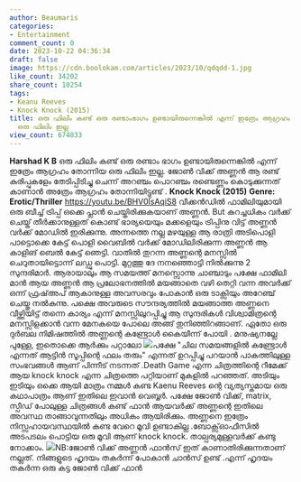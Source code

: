 ```yaml
---
author: Beaumaris
categories:
- Entertainment
comment_count: 0
date: 2023-10-22 04:36:34
draft: false
image: https://cdn.boolokam.com/articles/2023/10/qdqdd-1.jpg
like_count: 34202
share_count: 10254
tags:
- Keanu Reeves
- Knock Knock (2015)
title: ഒരു ഫിലിം കണ്ട് ഒരു രണ്ടാംഭാഗം ഉണ്ടായിരുന്നെങ്കിൽ എന്ന് ഇത്രേം ആഗ്രഹം തോന്നിയ
  ഒരു ഫിലിം ഇല്ല
view_count: 674833
---
```


**Harshad K B** ഒരു ഫിലിം കണ്ട് ഒരു രണ്ടാം ഭാഗം ഉണ്ടായിരുന്നെങ്കിൽ എന്ന് ഇത്രേം ആഗ്രഹം തോന്നിയ ഒരു ഫിലിം ഇല്ല. ജോൺ വിക്ക് അണ്ണൻ ആ രണ്ട് കുരിപ്പുകളേം തേടിപ്പിടിച്ചു ചെന്ന് അറഞ്ചം പൊറഞ്ചം രണ്ടെണ്ണം കൊടുക്കുന്നത് കാണാൻ അത്രേം ആഗ്രഹം തോന്നിയിട്ടുണ്ട് . **Knock Knock (2015)** **Genre: Erotic/Thriller** https://youtu.be/BHV0lsAqiS8 വീക്കൻഡിൽ ഫാമിലിയുമായി ഒരു ബീച്ച് ട്രിപ്പ്‌ ഒക്കെ പ്ലാൻ ചെയ്തിരിക്കുകയാണ് അണ്ണൻ. But കുറച്ചധികം വർക്ക്‌ ചെയ്ത് തീർക്കാനുള്ളത് കൊണ്ട് ഭാര്യയെയും മക്കളെയും ട്രിപ്പിനു വിട്ട് അണ്ണൻ വർക്ക്‌ മോഡിൽ ഇരിക്കുന്നു. അന്നത്തെ നല്ല മഴയുള്ള ആ രാത്രി അടിപൊളി പാട്ടൊക്കെ കേട്ട് പൊളി വൈബിൽ വർക്ക്‌ മോഡിലിരിക്കുന്ന അണ്ണൻ ആ കാളിങ് ബെൽ കേട്ട് ഞെട്ടി. വാതിൽ തുറന്ന അണ്ണന്റെ മനസ്സിൽ ചെറുതായിട്ടൊന്ന് ലഡ്ഡു പൊട്ടി. മുറ്റത്തു ദേ നനഞ്ഞൊട്ടി നിൽക്കുന്നു 2 സുന്ദരിമാർ. ആരായാലും ആ സമയത്ത് മനസ്സൊന്നു ചാഞ്ചാടും പക്ഷേ ഫാമിലി മാൻ ആയ അണ്ണൻ ആ പ്രലോഭനത്തിൽ മയങ്ങാതെ വഴി തെറ്റി വന്ന അവർക്ക് ഒന്ന് ഫ്രഷ്അപ് ആകാനുള്ള അവസരവും പോകാൻ ഒരു ടാക്സിയും അറേഞ്ച് ചെയ്തു നൽകുന്നു. പക്ഷെ അവരുടെ സൗന്ദര്യത്തിൽ മയങ്ങാത്ത അണ്ണനെ വീഴ്ത്തിയിട്ട് തന്നെ കാര്യം എന്ന് മനസ്സിലുറപ്പിച്ചു ആ സുന്ദരികൾ വിശ്വാമിത്രന്റെ മനസ്സിളക്കാൻ വന്ന മേനകയെ പോലെ അങ്ങ് തുനിഞ്ഞിറങ്ങാണ്. ഏതോ ഒരു ദുർബല നിമിഷത്തിൽ അണ്ണന്റെ കണ്ട്രോൾ കൈയീന്ന് പോയി . മനുഷ്യനല്ലേ പുള്ളേ, ഇതൊക്കെ ആർക്കും പറ്റാലോ ![](https://cdn.boolokam.com/articles/2023/10/qdqdd-1.jpg)പക്ഷേ "ചില സമയങ്ങളിൽ കണ്ട്രോൾ എന്നത് ആട്ടിൻ സൂപ്പിന്റെ ഫലം തരും" എന്നത് ഉറപ്പിച്ചു പറയാൻ പാകത്തിലുള്ള സംഭവങ്ങൾ ആണ് പിന്നീട് നടന്നത് .Death Game എന്ന ചിത്രത്തിന്റെ റീമേക്ക് ആയ knock knock എന്ന ചിത്രത്തെ പറ്റിയാണ് മുകളിൽ പറഞ്ഞത്. അടിയും ഇടിയും ഒക്കെ ആയി മാത്രം നമ്മൾ കണ്ട Kaenu Reeves ന്റെ വ്യത്യസ്തമായ ഒരു കഥാപാത്രം ആണ് ഇതിലെ ഇവാൻ വെബ്ബർ. പക്ഷേ ജോൺ വിക്ക്, matrix, സ്പീഡ് പോലുള്ള ചിത്രങ്ങൾ കണ്ട് ഫാൻ ആയവർക്ക് അണ്ണന്റെ ഇതിലെ അവസ്ഥ താങ്ങാവുന്നതിലും അധികം ആയിരിക്കും. അണ്ണനെ ഇത്രേം നിസ്സഹായവസ്ഥയിൽ കണ്ട വേറെ മൂവി ഉണ്ടാകില്ല .ബോക്സ്ഓഫീസിൽ അടപടലം പൊട്ടിയ ഒരു മൂവി ആണ് knock knock. താല്പര്യമുള്ളവർക്ക് കണ്ടു നോക്കാം. ![](https://cdn.boolokam.com/articles/2023/10/sfwfwff.jpg)NB:ജോൺ വിക്ക് അണ്ണൻ ഫാൻസ്‌ ഇത് കാണാതിരിക്കുന്നതാണ് നല്ലത്. നിങ്ങളുടെ ഹൃദയം തകർന്ന് പോകാൻ ചാൻസ് ഉണ്ട് .എന്ന് ഹൃദയം തകർന്ന ഒരു കട്ട ജോൺ വിക്ക് ഫാൻ